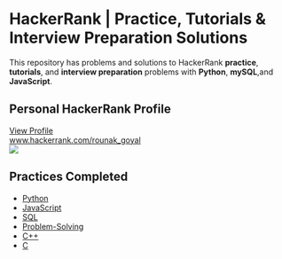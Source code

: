 # HackerRank | Practice, Tutorials & Interview Preparation Solutions

This repository has problems and solutions to HackerRank **practice**, **tutorials**, and **interview preparation** problems with **Python**, **mySQL**,and **JavaScript**.

## Personal HackerRank Profile

[View Profile](https://www.hackerrank.com/rounak_goyal)<br>www.hackerrank.com/rounak_goyal<br>
<img src="Img/hackerrank">



## Practices Completed
* [Python](#python)
* [JavaScript](#JavaScript)
* [SQL](#sql)
* [Problem-Solving](#Problem-Solving)
* [C++](#C++)
* [C](#C)


